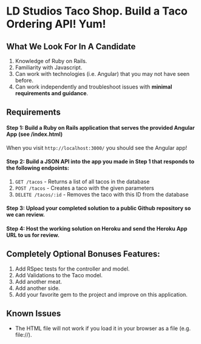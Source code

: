 # LD Studios Taco Shop.  Build a Taco Ordering API!  Yum!

## What We Look For In A Candidate

  1. Knowledge of Ruby on Rails.
  2. Familiarity with Javascript.
  2. Can work with technologies (i.e. Angular) that you may not have seen before.
  3. Can work independently and troubleshoot issues with **minimal requirements and guidance**.

## Requirements

#### Step 1: Build a Ruby on Rails application that serves the provided Angular App (see /index.html)

  When you visit `http://localhost:3000/` you should see the Angular app!

#### Step 2: Build a JSON API into the app you made in Step 1 that responds to the following endpoints:

  1. `GET /tacos` - Returns a list of all tacos in the database
  2. `POST /tacos` - Creates a taco with the given parameters
  3. `DELETE /tacos/:id` - Removes the taco with this ID from the database

#### Step 3: Upload your completed solution to a public Github repository so we can review.

#### Step 4: Host the working solution on Heroku and send the Heroku App URL to us for review.

## Completely Optional Bonuses Features: 

  1.  Add RSpec tests for the controller and model.
  2.  Add Validations to the Taco model.
  3.  Add another meat.
  4.  Add another side.
  5.  Add your favorite gem to the project and improve on this application.

## Known Issues
  * The HTML file will not work if you load it in your browser as a file (e.g. file://).


